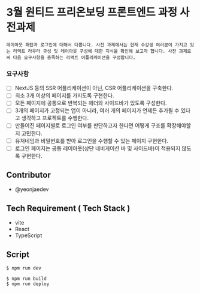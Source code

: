 # 3월 원티드 프리온보딩 프론트엔드 과정 사전과제

    레이아웃 패턴과 로그인에 대해서 다룹니다. 사전 과제에서는 현재 수강생 여러분이 가지고 있는 리액트 라우터 구성 및 레이아웃 구성에 대한 지식을 확인해 보고자 합니다. 사전 과제로써 다음 요구사항을 충족하는 리액트 어플리케이션을 구성합니다.

### 요구사항

- [ ] NextJS 등의 SSR 어플리케이션이 아닌, CSR 어플리케이션을 구축한다.
- [ ] 최소 3개 이상의 페이지를 가지도록 구현한다.
- [ ] 모든 페이지에 공통으로 반복되는 헤더와 사이드바가 있도록 구성한다.
- [ ] 3개의 페이지가 고정되는 앱이 아니라, 여러 개의 페이지가 언제든 추가될 수 있다고 생각하고 프로젝트를 수행한다.
- [ ] 만들어진 페이지별로 로그인 여부를 판단하고자 한다면 어떻게 구조를 확장해야할지 고민한다.
- [ ] 유저네임과 비밀번호를 받아 로그인을 수행할 수 있는 페이지 구현한다.
- [ ] 로그인 페이지는 공통 레이아웃(상단 네비게이션 바 및 사이드바)이 적용되지 않도록 구현한다.

## Contributor

- @yeonjaedev

## Tech Requirement ( Tech Stack )

- vite
- React
- TypeScript

## Script

```
$ npm run dev
```

```
$ npm run build
$ npm run deploy
```

